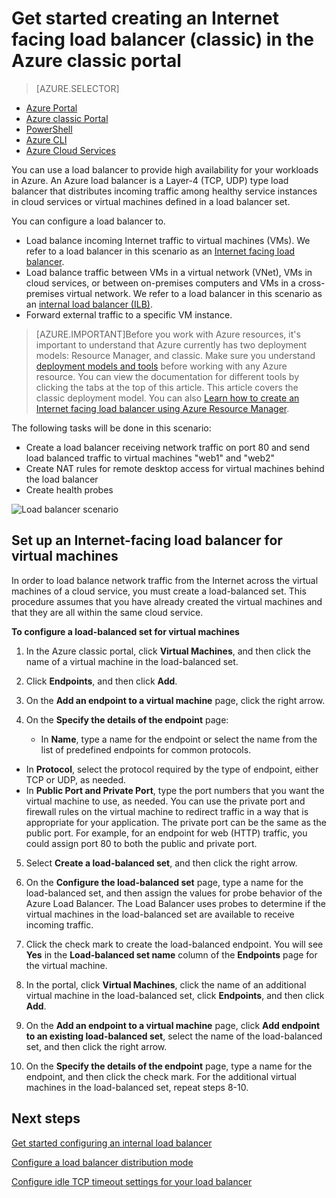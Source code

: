 
<properties 
   pageTitle="Get started creating an Internet facing load balancer in classic deployment model using the Azure classic portal | Microsoft Azure"
   description="Learn how to create an Internet facing load balancer in classic deployment model using the Azure classic portal"
   services="load-balancer"
   documentationCenter="na"
   authors="joaoma"
   manager="carmonm"
   editor=""
   tags="azure-service-management"
/>

<tags  
   ms.service="load-balancer"
   ms.devlang="na"
   ms.topic="article"
   ms.tgt_pltfrm="na"
   ms.workload="infrastructure-services"
   ms.date="12/07/2015"
   ms.author="joaoma" />

# Get started creating an Internet facing load balancer (classic) in the Azure classic portal
>[AZURE.SELECTOR]
- [Azure Portal](load-balancer-get-started-internet-classic-pportal.md)
- [Azure classic Portal](load-balancer-get-started-internet-classic-portal.md)
- [PowerShell](load-balancer-get-started-internet-classic-ps.md)
- [Azure CLI](load-balancer-get-started-internet-classic-cli.md)
- [Azure Cloud Services](load-balancer-get-started-internet-classic-cloud.md)


You can use a load balancer to provide high availability for your workloads in Azure. An Azure load balancer is a Layer-4 (TCP, UDP) type load balancer that distributes incoming traffic among healthy service instances in cloud services or virtual machines defined in a load balancer set.
 
You can configure a load balancer to.

- Load balance incoming Internet traffic to virtual machines (VMs). We refer to a load balancer in this scenario as an [Internet facing load balancer](load-balancer-internet-overview.md).
- Load balance traffic between VMs in a virtual network (VNet), VMs in cloud services, or between on-premises computers and VMs in a cross-premises virtual network. We refer to a load balancer in this scenario as an [internal load balancer (ILB)](load-balancer-internal-overview.md).
- 	Forward external traffic to a specific VM instance.


>[AZURE.IMPORTANT]Before you work with Azure resources, it's important to understand that Azure currently has two deployment models: Resource Manager, and classic. Make sure you understand [deployment models and tools](azure-classic-rm.md) before working with any Azure resource. You can view the documentation for different tools by clicking the tabs at the top of this article. This article covers the classic deployment model. You can also [Learn how to create an Internet facing load balancer using Azure Resource Manager](load-balancer-get-started-internet-arm-ps.md).

The following tasks will be done in this scenario:

- Create a load balancer receiving network traffic on port 80 and send load balanced traffic to virtual machines "web1" and "web2"
- Create NAT rules for remote desktop access for virtual machines behind the load balancer
- Create health probes

![Load balancer scenario](./media/load-balancer-get-started-internet-scenario-include/scenario-classic.png)




## Set up an Internet-facing load balancer for virtual machines
In order to load balance network traffic from the Internet across the virtual machines of a cloud service, you must create a load-balanced set. This procedure assumes that you have already created the virtual machines and that they are all within the same cloud service.

**To configure a load-balanced set for virtual machines**

1. In the Azure classic portal, click **Virtual Machines**, and then click the name of a virtual machine in the load-balanced set.
2. Click **Endpoints**, and then click **Add**.

3. On the **Add an endpoint to a virtual machine** page, click the right arrow.

4. On the **Specify the details of the endpoint** page:

   * In **Name**, type a name for the endpoint or select the name from the list of predefined endpoints for common protocols.
* In **Protocol**, select the protocol required by the type of endpoint, either TCP or UDP, as needed.
* In **Public Port and Private Port**, type the port numbers that you want the virtual machine to use, as needed. You can use the private port and firewall rules on the virtual machine to redirect traffic in a way that is appropriate for your application. The private port can be the same as the public port. For example, for an endpoint for web (HTTP) traffic, you could assign port 80 to both the public and private port.

5. Select **Create a load-balanced set**, and then click the right arrow.

6. On the **Configure the load-balanced set** page, type a name for the load-balanced set, and then assign the values for probe behavior of the Azure Load Balancer.
The Load Balancer uses probes to determine if the virtual machines in the load-balanced set are available to receive incoming traffic.

7. Click the check mark to create the load-balanced endpoint. You will see **Yes** in the **Load-balanced set name** column of the **Endpoints** page for the virtual machine.

8. In the portal, click **Virtual Machines**, click the name of an additional virtual machine in the load-balanced set, click **Endpoints**, and then click **Add**.

9. On the **Add an endpoint to a virtual machine** page, click **Add endpoint to an existing load-balanced set**, select the name of the load-balanced set, and then click the right arrow.

10. On the **Specify the details of the endpoint** page, type a name for the endpoint, and then click the check mark.
For the additional virtual machines in the load-balanced set, repeat steps 8-10.


## Next steps
[Get started configuring an internal load balancer](load-balancer-internal-getstarted.md)

[Configure a load balancer distribution mode](load-balancer-distribution-mode.md)

[Configure idle TCP timeout settings for your load balancer](load-balancer-tcp-idle-timeout.md)

